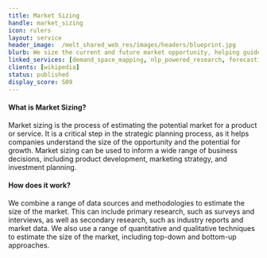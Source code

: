 ```yaml
---
title: Market Sizing
handle: market_sizing
icon: rulers
layout: service
header_image:  /melt_shared_web_res/images/headers/blueprint.jpg
blurb: We size the current and future market opportunity, helping guide clients' strategic planning and investment.
linked_services: [demand_space_mapping, nlp_powered_research, forecasting]
clients: [wikipedia]
status: published
display_score: S09
---
```


#### What is Market Sizing?

Market sizing is the process of estimating the potential market for a product or service. It is a critical step in the strategic planning process, as it helps companies understand the size of the opportunity and the potential for growth. Market sizing can be used to inform a wide range of business decisions, including product development, marketing strategy, and investment planning.


#### How does it work?

We combine a range of data sources and methodologies to estimate the size of the market. This can include primary research, such as surveys and interviews, as well as secondary research, such as industry reports and market data. We also use a range of quantitative and qualitative techniques to estimate the size of the market, including top-down and bottom-up approaches.


